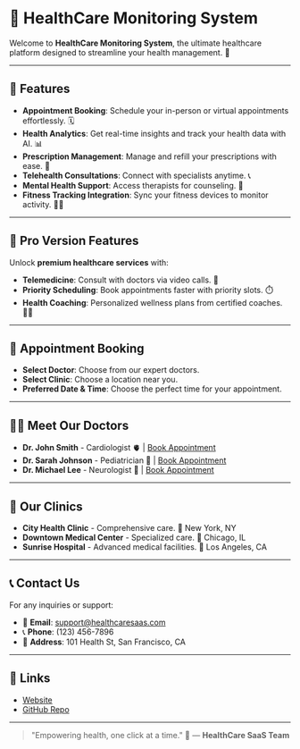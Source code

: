 # 🏥 HealthCare Monitoring System

Welcome to **HealthCare Monitoring System**, the ultimate healthcare platform designed to streamline your health management. 🌟

---

## 🚀 Features
- **Appointment Booking**: Schedule your in-person or virtual appointments effortlessly. 🗓️
- **Health Analytics**: Get real-time insights and track your health data with AI. 📊
- **Prescription Management**: Manage and refill your prescriptions with ease. 💊
- **Telehealth Consultations**: Connect with specialists anytime. 📞
- **Mental Health Support**: Access therapists for counseling. 🧠
- **Fitness Tracking Integration**: Sync your fitness devices to monitor activity. 🏃‍♂️

---

## 🎉 Pro Version Features
Unlock **premium healthcare services** with:
- **Telemedicine**: Consult with doctors via video calls. 🎥
- **Priority Scheduling**: Book appointments faster with priority slots. ⏱️
- **Health Coaching**: Personalized wellness plans from certified coaches. 🧑‍⚕️

---

## 📅 Appointment Booking
- **Select Doctor**: Choose from our expert doctors.
- **Select Clinic**: Choose a location near you.
- **Preferred Date & Time**: Choose the perfect time for your appointment.

---

## 👩‍⚕️ Meet Our Doctors
- **Dr. John Smith** - Cardiologist 🫀 | [Book Appointment](#)
- **Dr. Sarah Johnson** - Pediatrician 👶 | [Book Appointment](#)
- **Dr. Michael Lee** - Neurologist 🧠 | [Book Appointment](#)

---

## 🏥 Our Clinics
- **City Health Clinic** - Comprehensive care. 📍 New York, NY
- **Downtown Medical Center** - Specialized care. 📍 Chicago, IL
- **Sunrise Hospital** - Advanced medical facilities. 📍 Los Angeles, CA

---

## 📞 Contact Us
For any inquiries or support:
- 📧 **Email**: support@healthcaresaas.com
- 📞 **Phone**: (123) 456-7896
- 🏢 **Address**: 101 Health St, San Francisco, CA

---

## 🔗 Links
- [Website](https://pabasarasenevirathne.github.io/healthcare-saas)
- [GitHub Repo](https://github.com/PabasaraSenevirathne/healthcare-saas)

---

> "Empowering health, one click at a time." 🌟 — **HealthCare SaaS Team**
